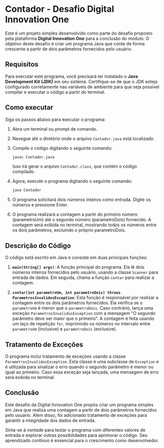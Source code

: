 # Contador - Desafio Digital Innovation One

Este é um projeto simples desenvolvido como parte do desafio proposto pela plataforma **Digital Innovation One** para a conclusão do módulo. O objetivo deste desafio é criar um programa Java que conte de forma crescente a partir de dois parâmetros fornecidos pelo usuário.

## Requisitos

Para executar este programa, você precisará ter instalado o **Java Development Kit (JDK)** em seu sistema. Certifique-se de que o JDK esteja configurado corretamente nas variáveis de ambiente para que seja possível compilar e executar o código a partir do terminal.

## Como executar

Siga os passos abaixo para executar o programa:

1. Abra um terminal ou prompt de comando.

2. Navegue até o diretório onde o arquivo `Contador.java` está localizado.

3. Compile o código digitando o seguinte comando:

   ```bash
   javac Contador.java
   ```

   Isso irá gerar o arquivo `Contador.class`, que contém o código compilado.

4. Agora, execute o programa digitando o seguinte comando:

   ```bash
   java Contador
   ```

5. O programa solicitará dois números inteiros como entrada. Digite os números e pressione Enter.

6. O programa realizará a contagem a partir do primeiro número (parametroUm) até o segundo número (parametroDois) fornecido. A contagem será exibida no terminal, mostrando todos os números entre os dois parâmetros, excluindo o próprio parametroDois.

## Descrição do Código

O código está escrito em Java e consiste em duas principais funções:

1. **`main(String[] args)`**: A função principal do programa. Ela lê dois números inteiros fornecidos pelo usuário, usando a classe `Scanner` para entrada de dados. Em seguida, chama a função `contar` para realizar a contagem.

2. **`contar(int parametroUm, int parametroDois) throws ParametrosInvalidosException`**: Esta função é responsável por realizar a contagem entre os dois parâmetros fornecidos. Ela verifica se o `parametroUm` é menor que o `parametroDois`. Caso contrário, lança uma exceção `ParametrosInvalidosException` com a mensagem "O segundo parâmetro deve ser maior que o primeiro". A contagem é feita usando um laço de repetição `for`, imprimindo os números no intervalo entre `parametroUm` (inclusive) e `parametroDois` (exclusive).

## Tratamento de Exceções

O programa inclui tratamento de exceções usando a classe `ParametrosInvalidosException`. Esta classe é uma subclasse de `Exception` e é utilizada para sinalizar o erro quando o segundo parâmetro é menor ou igual ao primeiro. Caso essa exceção seja lançada, uma mensagem de erro será exibida no terminal.

## Conclusão

Este desafio da Digital Innovation One propôs criar um programa simples em Java que realiza uma contagem a partir de dois parâmetros fornecidos pelo usuário. Além disso, foi adicionado tratamento de exceções para garantir a integridade dos dados de entrada.

Sinta-se à vontade para testar o programa com diferentes valores de entrada e explorar outras possibilidades para aprimorar o código. Seu aprendizado contínuo é essencial para o crescimento como desenvolvedor.
